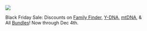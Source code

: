 ![](https://px.adentifi.com/Pixels?a_id=3976;uq=031220240140322835;)

Black Friday Sale: Discounts on [Family Finder](https://www.familytreedna.com/products/family-finder), [Y-DNA](https://www.familytreedna.com/products/y-dna), [mtDNA](https://www.familytreedna.com/products/mt-dna), & All [Bundles](https://www.familytreedna.com/products/bundles)! Now through Dec 4th.